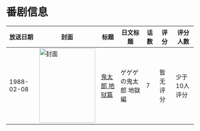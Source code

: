 # 番剧信息

|放送日期|封面|标题|日文标题|话数|评分|评分人数|
|---|---|---|---|---|---|---|
|1988-02-08|<img src="//lain.bgm.tv/pic/cover/c/bf/3f/211097_jzQx8.jpg" alt="封面" style="width:150px;height:200px;object-fit:cover;">|[鬼太郎 地狱篇](https://bangumi.tv/subject/211097)|ゲゲゲの鬼太郎 地獄編|7|暂无评分|少于10人评分|
